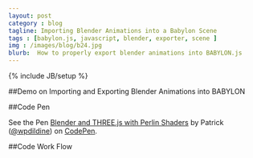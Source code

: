 ```yaml
---
layout: post
category : blog
tagline: Importing Blender Animations into a Babylon Scene
tags : [babylon.js, javascript, blender, exporter, scene ]
img : /images/blog/b24.jpg
blurb:  How to properly export blender animations into BABYLON.js
---
```

{% include JB/setup %}

##Demo on Importing and Exporting Blender Animations into BABYLON

##Code Pen
<p data-height="568" data-theme-id="0" data-slug-hash="gpGvBw" data-default-tab="result" data-user="wpdildine" class='codepen'>See the Pen <a href='http://codepen.io/wpdildine/pen/gpGvBw/'>Blender and THREE.js with Perlin Shaders</a> by Patrick (<a href='http://codepen.io/wpdildine'>@wpdildine</a>) on <a href='http://codepen.io'>CodePen</a>.</p>
<script async src="//assets.codepen.io/assets/embed/ei.js"></script>

##Code Work Flow

